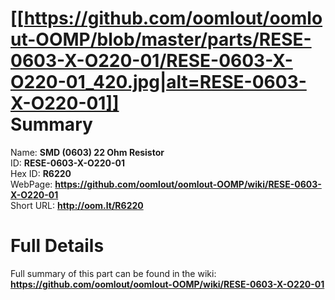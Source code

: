 
[[https://github.com/oomlout/oomlout-OOMP/blob/master/parts/RESE-0603-X-O220-01/RESE-0603-X-O220-01_420.jpg|alt=RESE-0603-X-O220-01]]     
Summary
=================
  
Name: __SMD (0603) 22 Ohm Resistor__    
ID: __RESE-0603-X-O220-01__   
Hex ID: __R6220__   
WebPage: __https://github.com/oomlout/oomlout-OOMP/wiki/RESE-0603-X-O220-01__   
Short URL: __http://oom.lt/R6220__   

Full Details
==========================
Full summary of this part can be found in the wiki:   
__https://github.com/oomlout/oomlout-OOMP/wiki/RESE-0603-X-O220-01__    

